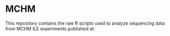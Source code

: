 # MCHM

This repository contains the raw R scripts used to analyze sequencing data from MCHM ILE experiments published at:

